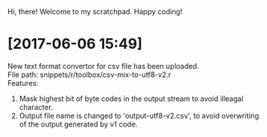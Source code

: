 Hi, there!
Welcome to my scratchpad.
Happy coding!

# [2017-06-06 15:49]
New text format convertor for csv file has been uploaded. <br>
File path: snippets/r/toolbox/csv-mix-to-utf8-v2.r <br>
Features:
1) Mask highest bit of byte codes in the output stream to avoid illeagal character.
2) Output file name is changed to 'output-utf8-v2.csv', to avoid overwriting of the output generated by v1 code. 
